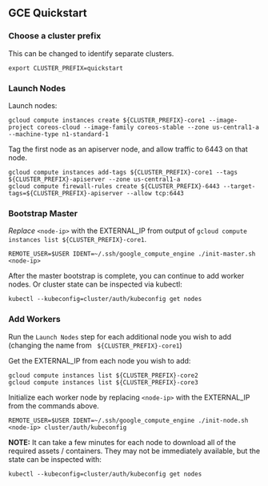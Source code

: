 ## GCE Quickstart

### Choose a cluster prefix

This can be changed to identify separate clusters.

```
export CLUSTER_PREFIX=quickstart
```

### Launch Nodes

Launch nodes:

```
gcloud compute instances create ${CLUSTER_PREFIX}-core1 --image-project coreos-cloud --image-family coreos-stable --zone us-central1-a --machine-type n1-standard-1
```

Tag the first node as an apiserver node, and allow traffic to 6443 on that node.

```
gcloud compute instances add-tags ${CLUSTER_PREFIX}-core1 --tags ${CLUSTER_PREFIX}-apiserver --zone us-central1-a
gcloud compute firewall-rules create ${CLUSTER_PREFIX}-6443 --target-tags=${CLUSTER_PREFIX}-apiserver --allow tcp:6443
```

### Bootstrap Master

*Replace* `<node-ip>` with the EXTERNAL_IP from output of `gcloud compute instances list ${CLUSTER_PREFIX}-core1`.

```
REMOTE_USER=$USER IDENT=~/.ssh/google_compute_engine ./init-master.sh <node-ip>
```

After the master bootstrap is complete, you can continue to add worker nodes. Or cluster state can be inspected via kubectl:

```
kubectl --kubeconfig=cluster/auth/kubeconfig get nodes
```

### Add Workers

Run the `Launch Nodes` step for each additional node you wish to add (changing the name from ` ${CLUSTER_PREFIX}-core1`)

Get the EXTERNAL_IP from each node you wish to add:

```
gcloud compute instances list ${CLUSTER_PREFIX}-core2
gcloud compute instances list ${CLUSTER_PREFIX}-core3
```

Initialize each worker node by replacing `<node-ip>` with the EXTERNAL_IP from the commands above.

```
REMOTE_USER=$USER IDENT=~/.ssh/google_compute_engine ./init-node.sh <node-ip> cluster/auth/kubeconfig
```

**NOTE:** It can take a few minutes for each node to download all of the required assets / containers.
 They may not be immediately available, but the state can be inspected with:

```
kubectl --kubeconfig=cluster/auth/kubeconfig get nodes
```
